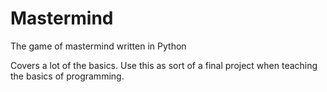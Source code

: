 # Mastermind
The game of mastermind written in Python

Covers a lot of the basics. Use this as sort of a final project when teaching the basics of programming.
